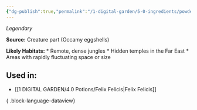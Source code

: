 ```yaml
---
{"dg-publish":true,"permalink":"/1-digital-garden/5-0-ingredients/powdered-occamy-eggshells/","tags":["ingredient","legendary"]}
---
```


*Legendary*

**Source:** Creature part (Occamy eggshells)

**Likely Habitats:** * Remote, dense jungles * Hidden temples in the Far East * Areas with rapidly fluctuating space or size

## Used in:

- [[1 DIGITAL GARDEN/4.0 Potions/Felix Felicis\|Felix Felicis]]

{ .block-language-dataview}

